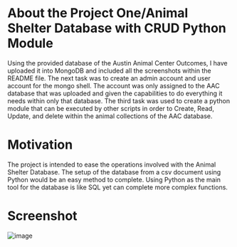 # About the Project One/Animal Shelter Database with CRUD Python Module
Using the provided database of the Austin Animal Center Outcomes, I have uploaded it into MongoDB and included all the screenshots within the README file. The next task was to create an admin account and user account for the mongo shell. The account was only assigned to the AAC database that was uploaded and given the capabilities to do everything it needs within only that database. The third task was used to create a python module that can be executed by other scripts in order to Create, Read, Update, and delete within the animal collections of the AAC database. 

# Motivation
The project is intended to ease the operations involved with the Animal Shelter Database. The setup of the database from a csv document using Python would be an easy method to complete. Using Python as the main tool for the database is like SQL yet can complete more complex functions.

# Screenshot
![image](https://user-images.githubusercontent.com/48027451/197036560-9f232318-f1d7-43bb-abf3-8d5aaa790ade.png)
